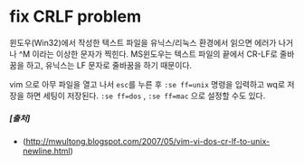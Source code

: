 # fix CRLF problem
윈도우(Win32)에서 작성한 텍스트 파일을 유닉스/리눅스 환경에서 읽으면 에러가 나거나 ^M 이라는 이상한 문자가 찍힌다.
MS윈도우는 텍스트 파일의 끝에서 CR-LF로 줄바꿈을 하고, 유닉스는 LF 문자로 줄바꿈을 하기 때문이다.

vim 으로 아무 파일을 열고 나서 `esc`를 누른 후 `:se ff=unix` 명령을 입력하고 wq로 저장을 하면 세팅이 저장된다.
`:se ff=dos` , `:se ff=mac` 으로 설정할 수도 있다.
##### [출처]
- (http://mwultong.blogspot.com/2007/05/vim-vi-dos-cr-lf-to-unix-newline.html)
